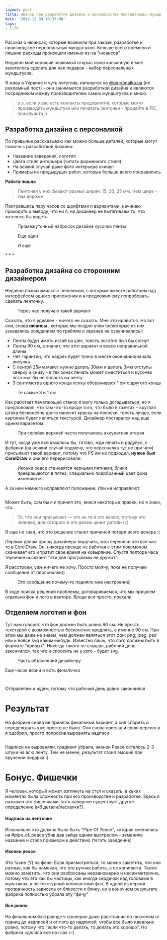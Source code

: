 ```yaml
---
layout: post
title: Нюансы при разработке дизайна и производстве персональных мундштуков
date: '2019-12-09 10:37:00'
tags:
- life
---
```


Рассказ о нюансах, которые возникли при заказе, разработке и производстве персональных мундштуков. Больше всего времени и лишние расходы произошли именно из-за "нюансов"

Недавно мой хороший знакомый открыл свою кальянную и мне захотелось сделать для нее подарок - набор персональных мундштуков.

Я живу в Украине и чуть погуглив, наткнулся на [@personalka.ua](https://instagram.com/personalka.ua) (не рекламный пост) - они занимаются разработкой дизайна и являются посредником между производителем самих мундштуков и мною.

> p.s. если у вас есть контакты предприятий, которые могут производить мундштуки или печатать ленточки - продайте в ЛС, пожалуйста ;)

## Разработка дизайна с персоналкой

По привычке рассказываю как можно больше деталей, которые могут помочь с разработкой дизайна:

- Название заведения, логотип
- Цвета стиля интерьера (читать фирменного стиля)
- На всякий случай даже фото интерьера скинул
- Примеры их предыдущих работ, которые больше всего понравились

**Работа пошла**

> Ленточки у них бывают разных ширин: 15, 20, 25 мм. Чем шире - тем дороже

Поигравшись пару часов со шрифтами и вариантами, начинаю приходить к выводу, что ни я, ни дизайнер не вытягиваем то, что хотелось бы видеть

<figure class="kg-card kg-image-card kg-card-hascaption"><img src="https://s3.blog.amd-nick.me/2019/11/image.png" class="kg-image" alt loading="lazy"><figcaption>Промежуточный набросок дизайна кусочка ленты</figcaption></img></figure><figure class="kg-card kg-image-card kg-card-hascaption"><img src="https://s3.blog.amd-nick.me/2019/11/image-1.png" class="kg-image" alt loading="lazy"><figcaption>Еще один</figcaption></img></figure><figure class="kg-card kg-image-card kg-card-hascaption"><img src="https://s3.blog.amd-nick.me/2019/11/image-2.png" class="kg-image" alt loading="lazy"><figcaption>И еще</figcaption></img></figure>
* * *

## Разработка дизайна со сторонним дизайнером

Недавно познакомился с человеком, с которым вместе работаем над интерфейсом одного приложения и я предложил ему попробовать сделать ленточку.

<figure class="kg-card kg-image-card kg-width-full kg-card-hascaption"><img src="https://s3.blog.amd-nick.me/2019/11/image-3.png" class="kg-image" alt loading="lazy"><figcaption>Через час получаю такой вариант</figcaption></img></figure>

Сказать, что я удивлен - ничего не сказать. Мне это нравится. Но вот они, снова **нюансы** , которые мы поздно учли (некоторые из них узнавались хождением по граблям и заранее не озвучивались):

- Ленты будут иметь изгиб на шее, тоесть логотип был бы согнут
- Ленты 90 см, а значит, что этот вариант и вовсе неправильной длины
- Нет гарантии, что надрез будет точно в месте окончания/начала рисунка
- С лентой 25мм макет нужно делать 30мм и делать 3мм отступы сверху и снизу - в тех зонах печать может сместиться и кусочек лого мог бы не попасть на ленту
- 3 сантиметра одного конца ленты оборачивают 1 см с другого конца
<figure class="kg-card kg-image-card kg-card-hascaption"><img src="https://s3.blog.amd-nick.me/2019/11/image-4.png" class="kg-image" alt loading="lazy"><figcaption>Те самые 3 и 1 см</figcaption></img></figure>

Как работает печатающий станок я могу только догадываться, но я предположил, что там что-то вроде того, что было в газетах – круглая штука бесконечно долго наносит краску на полоски, тоесть лучше, если картинка будет являться текстурой. Дизайнер постарался над еще одним вариантом:

<figure class="kg-card kg-image-card kg-width-full kg-card-hascaption"><img src="https://s3.blog.amd-nick.me/2019/11/image-5.png" class="kg-image" alt loading="lazy"><figcaption>При склейке верхней части получалась аккуратная вторая</figcaption></img></figure>

И тут, когда уже все казалось бы, готово, жди печать и радуйся, с фабрики (на всякий случай подмечу, что персоналка тут не при чем) присылают такой вариант, потому что PS им не подходил, **нужен был CorelDraw** и они его перерисовали:

<figure class="kg-card kg-image-card kg-width-wide kg-card-hascaption"><img src="https://s3.blog.amd-nick.me/2019/11/image-6.png" class="kg-image" alt loading="lazy"><figcaption>Иконки peace становятся черными пятнами, блики превращаются в пятна, специально подобранный цвет фона изменяется</figcaption></img></figure>

А за ним немного исправляют положение. Или не исправляют:

<figure class="kg-card kg-image-card kg-width-wide"><img src="https://s3.blog.amd-nick.me/2019/11/image-7.png" class="kg-image" alt loading="lazy"></img></figure>

Может быть, сам бы я и принял это, внеся некоторые правки, но я знаю, что..

> То, что они присылают — это не то и это важно, потому что человек, для которого я это делаю ценит детали (c)

Я еще не знал, что это решение станет причиной потери всего вечера :)

Первым делом прошу дизайнера выручить, мол перенеси это все как-то в CorelDraw. Он, никогда прежде не работая с этим покемоном, скачивает его и тратит свое время на ковыряние. Спустя полтора часа терпение иссякает: "эти две программы не дружат".

Я расстроен, уже ничего не хочу. Просто молчу, пока не получаю сообщение от персоналки))

<figure class="kg-card kg-image-card kg-card-hascaption"><img src="https://s3.blog.amd-nick.me/2019/11/image-8.png" class="kg-image" alt loading="lazy"><figcaption>Это сообщение почему-то подняло мне настроение)</figcaption></img></figure>

В ходе поиска решений проблемы, договариваемся, что мы пришлем отдельно фон и лого в векторе. Вроде все просто, поехали

## Отделяем логотип и фон

Тут нам говорят, что фон должен быть ровно 90 см. Не просто текстурой с возможностью бесконечно продлять, а именно 90 см. При этом мы даже не знаем, чем должен являться этот фон: png, jpeg, psd или и вовсе svg каким-нибудь. Известно лишь, что лого должны быть в формате "кривых". Никогда такого не слышал, рабочий день закончился, так что и спросить не у кого - будет svg.

<figure class="kg-card kg-image-card kg-card-hascaption"><img src="https://s3.blog.amd-nick.me/2019/11/image-9.png" class="kg-image" alt loading="lazy"><figcaption>Часть объяснений дизайнеру</figcaption></img></figure>

Еще часок возни и есть финалочка

<figure class="kg-card kg-image-card kg-width-full"><img src="https://s3.blog.amd-nick.me/2019/11/image-10.png" class="kg-image" alt loading="lazy"></figure></img><figure class="kg-card kg-image-card kg-width-full"><img src="https://s3.blog.amd-nick.me/2019/11/image-11.png" class="kg-image" alt loading="lazy"></img></figure>

Отправляем и ждем, потому что рабочий день давно закончился

# Результат

На фабрике снова не приняли финальный вариант, а сил спорить и переделывать уже просто не было. Они снова прислали свою версию и я одобрил, просто попросив выровнять надписи

<figure class="kg-card kg-image-card"><img src="https://s3.blog.amd-nick.me/2019/12/IMG_9044-1.jpg" class="kg-image" alt loading="lazy"></img></figure>

Надписи не выровняли, градиент убрали, иконок Peace осталось 2-3 штуки на всю ленту. Тем не менее, результат стоил эмоций при вручении подарка :)

# Бонус. Фишечки

Я человек, который может взглянуть на стул и сказать, в каких моментах была сложность при его производстве и разработке. Здесь я называю это фишечками, хотя наверное существует другое определение (мб детали/пасхалки?).

#### Надпись на ленточке

Изначально это должна была быть "Pipe Of Peace", которая сменилась на #pipe\_of\_peace убив два зайца одним выстрелом - заменила название и стала призывом к действию (тегать заведение)

#### Иконки peace

Это такие (Y) на фоне. Если присмотреться, то можно заметить, что они разные, как бы намекая, что это ручная работа, а не копипаста. Также можно заметить, что они разбросаны неравномерно и несимметрично, потому что это как бы частицы, как иногда сердечки над головами в мультиках, а не текстурный копипастный фон. В одной из версий прозрачность зависела от близости к блику, но в конечном результате фабрика полностью убрала эту "фичу"

#### Все ровно

На финальном бэкграунде я проверил даже расстояние по пикселям от границ до надписей и от лого до надписей, чтобы все было идеально ровно, потому что "если что-то делать, то делать это хорошо". Но фабрика сделала все на глаз \>:(

